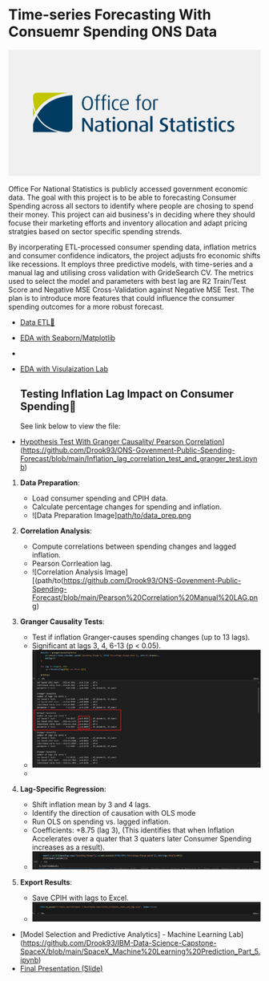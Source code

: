 # Time-series Forecasting With Consuemr Spending ONS Data
![Main_Image](https://github.com/Drook93/ONS-Govenment-Public-Spending-Forecast/blob/main/opengraph.png)

Office For National Statistics is publicly accessed government economic data. The goal with this project is to be able to forecasting Consumer Spending across all sectors to identify where people are chosing to spend their money. This project can aid business's in deciding where they should focuse their marketing efforts and inventory allocation and adapt pricing stratgies based on sector specific spending strends.

By incorperating ETL-processed consumer spending data, inflation metrics and consumer confidence indicators, the project adjusts fro economic shifts like recessions. It employs three predictive models, with time-series and a manual lag and utilising cross validation with GrideSearch CV. The metrics used to select the model and parameters with best lag are R2 Train/Test Score and Negative MSE Cross-Validation against Negative MSE Test. The plan is to introduce more features that could influence the consumer spending outcomes for a more robust forecast.





* [Data ETL🔎](https://github.com/Drook93/ONS-Govenment-Public-Spending-Forecast/blob/main/Project%202%20Spending%20Insights%20Sector%20Prepaired%202025.ipynb)
  
  
* [EDA with Seaborn/Matplotlib](https://github.com/Drook93/IBM-Data-Science-Capstone-SpaceX/blob/main/SpaceX%20EDA%20with%20SQL.ipynb)
* 
* [EDA with Visulaization Lab](https://github.com/Drook93/IBM-Data-Science-Capstone-SpaceX/blob/main/EDA%20with%20Data%20Visulisation.ipynb)

  ## Testing Inflation Lag Impact on Consumer Spending🧪
  See link below to view the file:
* [Hypothesis Test With Granger Causality/ Pearson Correlation]([https://github.com/Drook93/IBM-Data-Science-Capstone-SpaceX/blob/main/SpaceX%20Locations%20Analysis%20with%20Folium.ipynb)](https://github.com/Drook93/ONS-Govenment-Public-Spending-Forecast/blob/main/Inflation_lag_correlation_test_and_granger_test.ipynb)

1. **Data Preparation**:
   - Load consumer spending and CPIH data.
   - Calculate percentage changes for spending and inflation.
   - ![Data Preparation Image][path/to/data_prep.png](https://github.com/Drook93/ONS-Govenment-Public-Spending-Forecast/blob/main/Data%20Prep%20Inflation%20Lag%20Screenshot.png)

2. **Correlation Analysis**:
   - Compute correlations between spending changes and lagged inflation.
   - Pearson Corrleation lag.
   - ![Correlation Analysis Image][(path/to(https://github.com/Drook93/ONS-Govenment-Public-Spending-Forecast/blob/main/Pearson%20Correlation%20Manual%20LAG.png)

3. **Granger Causality Tests**:
   - Test if inflation Granger-causes spending changes (up to 13 lags).
   - Significant at lags 3, 4, 6-13 (p < 0.05).
   - ![Granger Test Image](https://github.com/Drook93/ONS-Govenment-Public-Spending-Forecast/blob/main/Granger%20Causality%20Model.png)
   - 

4. **Lag-Specific Regression**:
   - Shift inflation mean by 3 and 4 lags.
   - Identify the direction of causation with OLS mode
   - Run OLS on spending vs. lagged inflation.
   - Coefficients: +8.75 (lag 3), (This identifies that when Inflation Accelerates over a quater that 3 quaters later Consumer Spending increases as a result).
   - ![Regression Image](https://github.com/Drook93/ONS-Govenment-Public-Spending-Forecast/blob/main/OLS%20Model.png)

5. **Export Results**:
   - Save CPIH with lags to Excel.
   - ![Export Image](https://github.com/Drook93/ONS-Govenment-Public-Spending-Forecast/blob/main/Saved%20CPIH%20Hypothesis%20Test.png)



* [Model Selection and Predictive Analytics] - Machine Learning Lab](https://github.com/Drook93/IBM-Data-Science-Capstone-SpaceX/blob/main/SpaceX_Machine%20Learning%20Prediction_Part_5.ipynb)
* [Final Presentation (Slide)](https://github.com/Drook93/IBM-Data-Science-Capstone-SpaceX/blob/main/Data-Science-Capstone-SpaceX%20Powerpoint%20Presentation%20Project.pdf)
